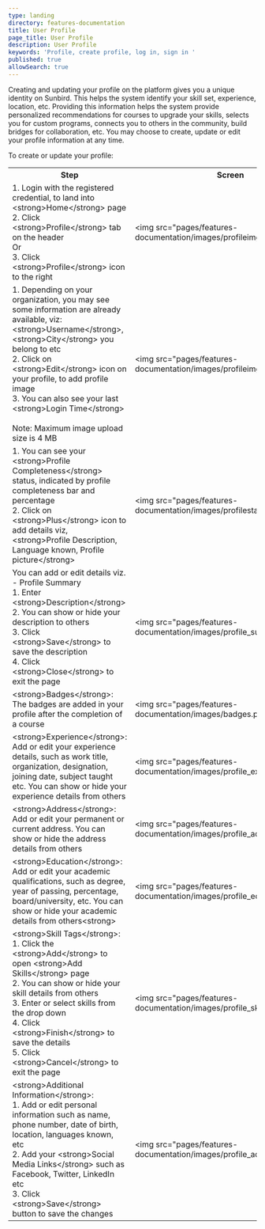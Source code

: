 ```yaml
---
type: landing
directory: features-documentation
title: User Profile
page_title: User Profile
description: User Profile
keywords: 'Profile, create profile, log in, sign in '
published: true
allowSearch: true
---
```


Creating and updating your profile on the platform gives you a unique identity on Sunbird. This helps the system identify your skill set, experience, location, etc. Providing this information helps the system provide personalized recommendations for courses to upgrade your skills, selects you for custom programs, connects you to others in the community, build bridges for collaboration, etc. You may choose to create, update or edit your profile information at any time.

To create or update your profile:

<table>
  <tr>
    <th>Step</th>
    <th>Screen</th>
  </tr>
  <tr>
    <td>1. Login with the registered credential, to land into &lt;strong&gt;Home&lt;/strong&gt; page<br>2. Click &lt;strong&gt;Profile&lt;/strong&gt; tab on the header<br>Or<br>3. Click &lt;strong&gt;Profile&lt;/strong&gt; icon to the right</td>
    <td>&lt;img src="pages/features-documentation/images/profileimg1.png"&gt;</td>
  </tr>
  <tr>
    <td>1. Depending on your organization, you may see some information are already available, viz: &lt;strong&gt;Username&lt;/strong&gt;, &lt;strong&gt;City&lt;/strong&gt; you belong to etc<br>2. Click on &lt;strong&gt;Edit&lt;/strong&gt; icon on your profile, to add profile image<br>3. You can also see your last &lt;strong&gt;Login Time&lt;/strong&gt;<br><br>Note: Maximum image upload size is 4 MB</td>
    <td>&lt;img src="pages/features-documentation/images/profileimg2.png"&gt;</td>
  </tr>
  <tr>
    <td>1.  You can see your &lt;strong&gt;Profile Completeness&lt;/strong&gt; status, indicated by profile completeness bar and percentage<br>2.  Click on &lt;strong&gt;Plus&lt;/strong&gt; icon to add details viz, &lt;strong&gt;Profile Description, Language known, Profile picture&lt;/strong&gt;</td>
    <td>&lt;img src="pages/features-documentation/images/profilestatus.png"&gt;</td>
  </tr>
  <tr>
    <td>You can add or edit details viz. - Profile Summary<br>1. Enter &lt;strong&gt;Description&lt;/strong&gt;<br>2. You can show or hide your description to others<br>3. Click &lt;strong&gt;Save&lt;/strong&gt; to save the description<br>4. Click &lt;strong&gt;Close&lt;/strong&gt; to exit the page</td>
    <td>&lt;img src="pages/features-documentation/images/profile_summary.png"&gt;</td>
  </tr>
  <tr>
    <td>&lt;strong&gt;Badges&lt;/strong&gt;: The badges are added in your profile after the completion of a course</td>
    <td>&lt;img src="pages/features-documentation/images/badges.png"&gt;</td>
  </tr>
  <tr>
    <td>&lt;strong&gt;Experience&lt;/strong&gt;: Add or edit your experience details, such as work title, organization, designation, joining date, subject taught etc. You can show or hide your experience details from others</td>
    <td>&lt;img src="pages/features-documentation/images/profile_experience.png"&gt;</td>
  </tr>
  <tr>
    <td>&lt;strong&gt;Address&lt;/strong&gt;: Add or edit your permanent or current address. You can show or hide the address details from others</td>
    <td>&lt;img src="pages/features-documentation/images/profile_address.png"&gt;</td>
  </tr>
  <tr>
    <td>&lt;strong&gt;Education&lt;/strong&gt;: Add or edit your academic qualifications, such as degree, year of passing, percentage, board/university, etc. You can show or hide your academic details from others&lt;strong&gt;</td>
    <td>&lt;img src="pages/features-documentation/images/profile_education.png"&gt;</td>
  </tr>
  <tr>
    <td>&lt;strong&gt;Skill Tags&lt;/strong&gt;: <br>1. Click the &lt;strong&gt;Add&lt;/strong&gt; to open &lt;strong&gt;Add Skills&lt;/strong&gt; page<br>2. You can show or hide your skill details from others<br>3. Enter or select skills from the drop down<br>4. Click &lt;strong&gt;Finish&lt;/strong&gt; to save the details<br>5. Click &lt;strong&gt;Cancel&lt;/strong&gt; to exit the page</td>
    <td>&lt;img src="pages/features-documentation/images/profile_skilltag.png"&gt;</td>
  </tr>
  <tr>
    <td>&lt;strong&gt;Additional Information&lt;/strong&gt;:<br>1.  Add or edit personal information such as name, phone number, date of birth, location, languages known, etc<br>2. Add your &lt;strong&gt;Social Media Links&lt;/strong&gt; such as Facebook, Twitter, LinkedIn etc<br>3. Click &lt;strong&gt;Save&lt;/strong&gt; button to save the changes</td>
    <td>&lt;img src="pages/features-documentation/images/profile_additionalinfo.png"&gt;</td>
  </tr>
</table>
